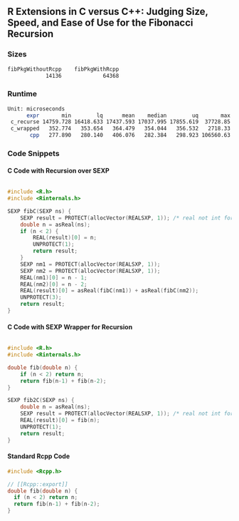 ## R Extensions in C versus C++: Judging Size, Speed, and Ease of Use for the Fibonacci Recursion

### Sizes

```sh
fibPkgWithoutRcpp    fibPkgWithRcpp 
            14136             64368 
```


### Runtime

```sh
Unit: microseconds
      expr       min        lq      mean    median        uq       max neval
 c_recurse 14759.728 16418.633 17437.593 17037.995 17855.619  37728.85  1000
 c_wrapped   352.774   353.654   364.479   354.044   356.532   2718.33  1000
       cpp   277.890   280.140   406.076   282.384   298.923 106560.63  1000
```


### Code Snippets

#### C Code with Recursion over SEXP

```c

#include <R.h>
#include <Rinternals.h>

SEXP fibC(SEXP ns) {
    SEXP result = PROTECT(allocVector(REALSXP, 1)); /* real not int for overflow */
    double n = asReal(ns);
    if (n < 2) {
        REAL(result)[0] = n;
        UNPROTECT(1);
        return result;
    }
    SEXP nm1 = PROTECT(allocVector(REALSXP, 1));
    SEXP nm2 = PROTECT(allocVector(REALSXP, 1));
    REAL(nm1)[0] = n - 1;
    REAL(nm2)[0] = n - 2;
    REAL(result)[0] = asReal(fibC(nm1)) + asReal(fibC(nm2));
    UNPROTECT(3);
    return result;
}
```

#### C Code with SEXP Wrapper for Recursion

```c

#include <R.h>
#include <Rinternals.h>

double fib(double n) {
    if (n < 2) return n;
    return fib(n-1) + fib(n-2);
}

SEXP fib2C(SEXP ns) {
    double n = asReal(ns);
    SEXP result = PROTECT(allocVector(REALSXP, 1)); /* real not int for overflow */
    REAL(result)[0] = fib(n);
    UNPROTECT(1);
    return result;
}
```

#### Standard Rcpp Code

```c++
#include <Rcpp.h>

// [[Rcpp::export]]
double fib(double n) {
  if (n < 2) return n;
  return fib(n-1) + fib(n-2);
}
```
